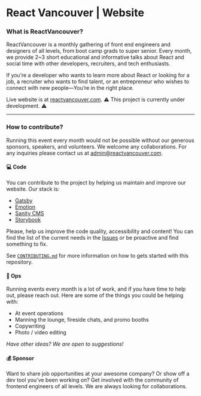 # React Vancouver | Website

### What is ReactVancouver?

ReactVancouver is a monthly gathering of front end engineers and designers of all levels, from boot camp grads to super senior. Every month, we provide 2~3 short educational and informative talks about React and social time with other developers, recruiters, and tech enthusiasts.

If you’re a developer who wants to learn more about React or looking for a job, a recruiter who wants to find talent, or an entrepreneur who wishes to connect with new people—You’re in the right place.

Live website is at [reactvancouver.com](https://reactvancouver.com/). ⚠ This project is currently under development. ⚠

---

### How to contribute?

Running this event every month would not be possible without our generous sponsors, speakers, and volunteers. We welcome any collaborations. For any inquiries please contact us at admin@reactvancouver.com.

#### 💻 Code

You can contribute to the project by helping us maintain and improve our website. Our stack is:

- [Gatsby](https://www.gatsbyjs.com/docs/)
- [Emotion](https://emotion.sh/docs/introduction)
- [Sanity CMS](https://www.sanity.io/docs/getting-started)
- [Storybook](https://storybook.js.org/docs/react/get-started/introduction)

Please, help us improve the code quality, accessibility and content! You can find the list of the current needs in the [Issues](https://github.com/React-Vancouver/website/issues) _*or*_ be proactive and find something to fix.

See [`CONTRIBUTING.md`](/docs/CONTRIBUTING.md) for more information on how to gets started with this repository.

#### 🎫 Ops

Running events every month is a lot of work, and if you have time to help out, please reach out. Here are some of the things you could be helping with:

- At event operations
- Manning the lounge, fireside chats, and promo booths
- Copywriting
- Photo / video editing

_*Have other ideas? We are open to suggestions!*_

#### 💰 Sponsor

Want to share job opportunities at your awesome company? Or show off a dev tool you’ve been working on? Get involved with the community of frontend engineers of all levels. We are always looking for collaborations.
